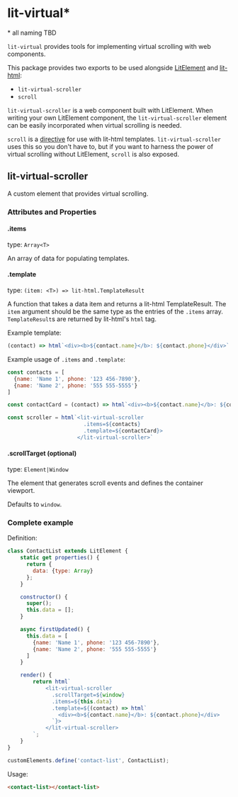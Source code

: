 # lit-virtual\*

\* all naming TBD

`lit-virtual` provides tools for implementing virtual scrolling with web components.

This package provides two exports to be used alongside [LitElement](https://github.com/Polymer/lit-element/) and [lit-html](https://github.com/Polymer/lit-html/):

* `lit-virtual-scroller`
* `scroll`

`lit-virtual-scroller` is a web component built with LitElement. When writing your own LitElement component, the `lit-virtual-scroller` element can be easily incorporated when virtual scrolling is needed.

`scroll` is a [directive](https://lit-html.polymer-project.org/guide/creating-directives) for use with lit-html templates. `lit-virtual-scroller` uses this so you don't have to, but if you want to harness the power of virtual scrolling without LitElement, `scroll` is also exposed.

## lit-virtual-scroller

A custom element that provides virtual scrolling.

### Attributes and Properties

#### .items

type: `Array<T>`

An array of data for populating templates.

#### .template

type: `(item: <T>) => lit-html.TemplateResult`

A function that takes a data item and returns a lit-html TemplateResult. The `item` argument should be the same type as the entries of the `.items` array. `TemplateResult`s are returned by lit-html's `html` tag.

Example template:

```js
(contact) => html`<div><b>${contact.name}</b>: ${contact.phone}</div>`
```

Example usage of `.items` and `.template`:

```js
const contacts = [
  {name: 'Name 1', phone: '123 456-7890'},
  {name: 'Name 2', phone: '555 555-5555'}
]

const contactCard = (contact) => html`<div><b>${contact.name}</b>: ${contact.phone}</div>`

const scroller = html`<lit-virtual-scroller
                        .items=${contacts}
                        .template=${contactCard}>
                      </lit-virtual-scroller>`
```

#### .scrollTarget (optional)

type: `Element|Window`

The element that generates scroll events and defines the container viewport.

Defaults to `window`.

### Complete example

Definition:

```javascript
class ContactList extends LitElement {
    static get properties() {
      return {
        data: {type: Array}
      };
    }

    constructor() {
      super();
      this.data = [];
    }

    async firstUpdated() {
      this.data = [
        {name: 'Name 1', phone: '123 456-7890'},
        {name: 'Name 2', phone: '555 555-5555'}
      ]
    }

    render() {
        return html`
            <lit-virtual-scroller
              .scrollTarget=${window}
              .items=${this.data}
              .template=${(contact) => html`
                <div><b>${contact.name}</b>: ${contact.phone}</div>
              `}>
            </lit-virtual-scroller>
        `;
    }
}

customElements.define('contact-list', ContactList);
```

Usage:

```html
<contact-list></contact-list>
```